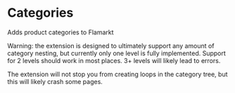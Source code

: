 # Categories

Adds product categories to Flamarkt

Warning: the extension is designed to ultimately support any amount of category nesting, but currently only one level is fully implemented.
Support for 2 levels should work in most places.
3+ levels will likely lead to errors.

The extension will not stop you from creating loops in the category tree, but this will likely crash some pages.
